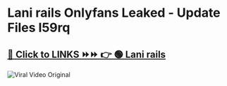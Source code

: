 
 # Lani rails Onlyfans Leaked - Update Files l59rq

## <h2><a href="https://clipsfans.com/Lani_rails&ref=git">🔗 Click to LINKS ⏩⏩ 👉 🟢 Lani rails </a></h2>

<a href="https://clipsfans.com/Lani_rails&ref=git" rel="nofollow" data-target="animated-image.originalLink"><img src="https://i.ibb.co.com/xMMVF88/686577567.gif" alt="Viral Video Original" style="max-width: 100%; display: inline-block;" data-target="animated-image.originalImage"></a>


